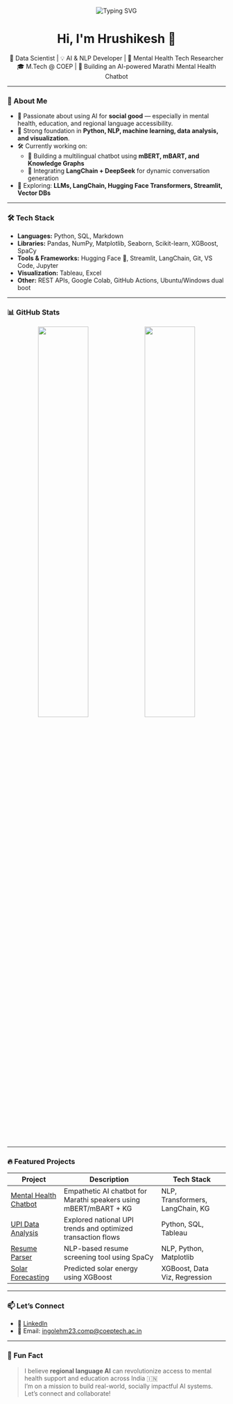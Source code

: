 <p align="center">
  <img src="https://readme-typing-svg.demolab.com?font=Fira+Code&size=26&pause=1000&center=true&width=500&height=50&lines=Hi%2C+I'm+Hrushikesh+%F0%9F%91%8B;Data+Science+%7C+AI+%7C+NLP+Developer;Marathi+Mental+Health+Chatbot+Builder;Always+Learning+and+Building+%F0%9F%9A%80" alt="Typing SVG" />
</p>

<h1 align="center">Hi, I'm Hrushikesh 👋</h1>
<p align="center">
🔬 Data Scientist | 💡 AI & NLP Developer | 🧠 Mental Health Tech Researcher <br>
🎓 M.Tech @ COEP | 🤖 Building an AI-powered Marathi Mental Health Chatbot
</p>

---

### 🚀 About Me

- 🎯 Passionate about using AI for **social good** — especially in mental health, education, and regional language accessibility.
- 🧱 Strong foundation in **Python, NLP, machine learning, data analysis, and visualization**.
- 🛠️ Currently working on:
  - 🤖 Building a multilingual chatbot using **mBERT, mBART, and Knowledge Graphs**
  - 🧠 Integrating **LangChain + DeepSeek** for dynamic conversation generation
- 🌱 Exploring: **LLMs, LangChain, Hugging Face Transformers, Streamlit, Vector DBs**

---

### 🛠 Tech Stack

- **Languages:** Python, SQL, Markdown
- **Libraries:** Pandas, NumPy, Matplotlib, Seaborn, Scikit-learn, XGBoost, SpaCy
- **Tools & Frameworks:** Hugging Face 🤗, Streamlit, LangChain, Git, VS Code, Jupyter
- **Visualization:** Tableau, Excel
- **Other:** REST APIs, Google Colab, GitHub Actions, Ubuntu/Windows dual boot

---

### 📊 GitHub Stats

<p align="center">
  <img width="48%" src="https://github-readme-stats.vercel.app/api?username=hrushiingole0809&show_icons=true&theme=radical" />
  <img width="48%" src="https://github-readme-streak-stats.herokuapp.com/?user=hrushiingole0809&theme=radical"/>
</p>

---

### 🔥 Featured Projects

| Project | Description | Tech Stack |
|--------|-------------|------------|
| [Mental Health Chatbot](https://github.com/your-repo) | Empathetic AI chatbot for Marathi speakers using mBERT/mBART + KG | NLP, Transformers, LangChain, KG |
| [UPI Data Analysis](https://github.com/your-repo) | Explored national UPI trends and optimized transaction flows | Python, SQL, Tableau |
| [Resume Parser](https://github.com/your-repo) | NLP-based resume screening tool using SpaCy | NLP, Python, Matplotlib |
| [Solar Forecasting](https://github.com/your-repo) | Predicted solar energy using XGBoost | XGBoost, Data Viz, Regression |

---

### 📫 Let’s Connect

- 💼 [LinkedIn](https://linkedin.com/in/hrushiingole0809)
- 📧 Email: ingolehm23.comp@coeptech.ac.in

---

### 🙌 Fun Fact

> I believe **regional language AI** can revolutionize access to mental health support and education across India 🇮🇳  
> I’m on a mission to build real-world, socially impactful AI systems. Let’s connect and collaborate!
